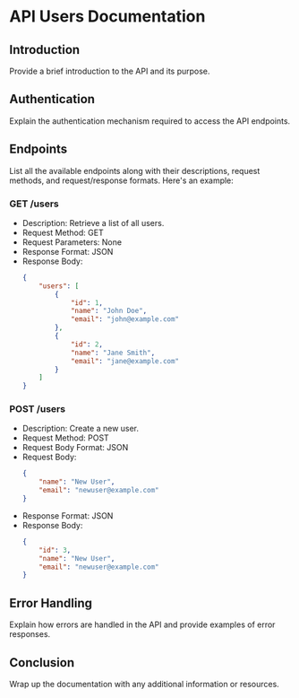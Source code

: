 # API Users Documentation

## Introduction
Provide a brief introduction to the API and its purpose.

## Authentication
Explain the authentication mechanism required to access the API endpoints.

## Endpoints
List all the available endpoints along with their descriptions, request methods, and request/response formats. Here's an example:

### GET /users
- Description: Retrieve a list of all users.
- Request Method: GET
- Request Parameters: None
- Response Format: JSON
- Response Body:
    ```json
    {
        "users": [
            {
                "id": 1,
                "name": "John Doe",
                "email": "john@example.com"
            },
            {
                "id": 2,
                "name": "Jane Smith",
                "email": "jane@example.com"
            }
        ]
    }
    ```

### POST /users
- Description: Create a new user.
- Request Method: POST
- Request Body Format: JSON
- Request Body:
    ```json
    {
        "name": "New User",
        "email": "newuser@example.com"
    }
    ```
- Response Format: JSON
- Response Body:
    ```json
    {
        "id": 3,
        "name": "New User",
        "email": "newuser@example.com"
    }
    ```

## Error Handling
Explain how errors are handled in the API and provide examples of error responses.

## Conclusion
Wrap up the documentation with any additional information or resources.
